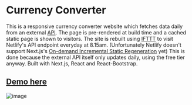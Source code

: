 # Currency Converter

This is a responsive currency converter website which fetches data daily from an external [API](https://www.exchangerate-api.com/). The page is pre-rendered at build time and a cached static page is shown to visitors. The site is rebuilt using [IFTTT](https://ifttt.com/) to visit Netlify's API endpoint everyday at 8.15am. (Unfortunately Netlify doesn't support Next.js's [On-demand Incremental Static Regeneration](https://nextjs.org/docs/basic-features/data-fetching/incremental-static-regeneration) yet) This is done because the external API itself only updates daily, using the free tier anyway. Built with Next.js, React and React-Bootstrap.

## [Demo here](https://convert-currency-rates.netlify.app/)

![image](https://user-images.githubusercontent.com/68541293/194449263-ebc52d24-4eab-4fae-ae61-ae597dd81423.png)
